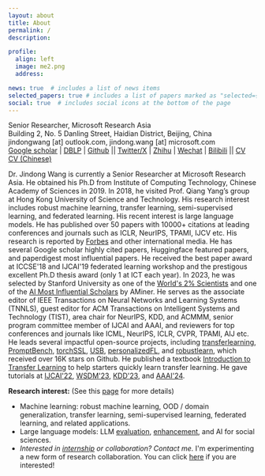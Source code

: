 ```yaml
---
layout: about
title: About
permalink: /
description: 

profile:
  align: left
  image: me2.png
  address: 

news: true  # includes a list of news items
selected_papers: true # includes a list of papers marked as "selected={true}"
social: true  # includes social icons at the bottom of the page
---
```


Senior Researcher, Microsoft Research Asia<br>
Building 2, No. 5 Danling Street, Haidian District, Beijing, China<br>
jindongwang [at] outlook.com, jindong.wang [at] microsoft.com<br>
[Google scholar](https://scholar.google.com/citations?&user=hBZ_tKsAAAAJ&view_op=list_works&sortby=pubdate) | [DBLP](https://dblp.org/pid/19/2969-1.html) | [Github](https://github.com/jindongwang) || [Twitter/X](https://twitter.com/jd92wang) | [Zhihu](https://www.zhihu.com/people/jindongwang) | [Wechat](http://jd92.wang/assets/img/wechat_public_account.jpg) | [Bilibili](https://space.bilibili.com/477087194) || [CV](https://go.jd92.wang/cv) [CV (Chinese)](https://go.jd92.wang/cvchinese)

Dr. Jindong Wang is currently a Senior Researcher at Microsoft Research Asia. He obtained his Ph.D from Institute of Computing Technology, Chinese Academy of Sciences in 2019. In 2018, he visited Prof. Qiang Yang’s group at Hong Kong University of Science and Technology. His research interest includes robust machine learning, transfer learning, semi-supervised learning, and federated learning. His recent interest is large language models. He has published over 50 papers with 10000+ citations at leading conferences and journals such as ICLR, NeurIPS, TPAMI, IJCV etc. His research is reported by [Forbes](https://www.forbes.com/sites/lanceeliot/2023/11/11/the-answer-to-why-emotionally-worded-prompts-can-goose-generative-ai-into-better-answers-and-how-to-spur-a-decidedly-positive-rise-out-of-ai/?sh=38038fb137e5) and other international media. He has several Google scholar highly cited papers, Huggingface featured papers, and paperdigest most influential papers. He received the best paper award at ICCSE'18 and IJCAI'19 federated learning workshop and the prestigous excellent Ph.D thesis award (only 1 at ICT each year). In 2023, he was selected by Stanford University as one of the [World's 2% Scientists](https://ecebm.com/2023/10/04/stanford-university-names-worlds-top-2-scientists-2023/) and one of the [AI Most Influential Scholars](https://www.aminer.cn/ai2000?domain_ids=5dc122672ebaa6faa962c2a4) by AMiner. He serves as the associate editor of IEEE Transactions on Neural Networks and Learning Systems (TNNLS), guest editor for ACM Transactions on Intelligent Systems and Technology (TIST), area chair for NeurIPS, KDD, and ACMMM, senior program committee member of IJCAI and AAAI, and reviewers for top conferences and journals like ICML, NeurIPS, ICLR, CVPR, TPAMI, AIJ etc. He leads several impactful open-source projects, including [transferlearning](https://github.com/jindongwang/transferlearning), [PromptBench](https://github.com/microsoft/promptbench), [torchSSL](https://github.com/torchssl/torchssl), [USB](https://github.com/microsoft/Semi-superised-learning), [personalizedFL](https://github.com/microsoft/PersonalizedFL), and [robustlearn](https://github.com/microsoft/robustlearn), which received over 16K stars on Github. He published a textbook [Introduction to Transfer Learning](http://jd92.wang/tlbook) to help starters quickly learn transfer learning. He gave tutorials at [IJCAI'22](https://dgresearch.github.io/), [WSDM'23](https://dgresearch.github.io/), [KDD'23](https://mltrust.github.io/), and [AAAI'24](https://ood-timeseries.github.io/).

**Research interest:** (See this [page](https://jd92.wang/research/) for more details)
- Machine learning: robust machine learning, OOD / domain generalization, transfer learning, semi-supervised learning, federated learning, and related applications.
- Large language models: LLM [evaluation](https://llm-eval.github.io/), [enhancement](https://llm-enhance.github.io/), and AI for social sciences.
- *Interested in [internship](https://zhuanlan.zhihu.com/p/102558267) or collaboration? Contact me.* I'm experimenting a new form of research collaboration. You can click [here](https://forms.gle/zRcWP49qF9aR1VXW8) if you are interested!
